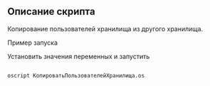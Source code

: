## Описание скрипта

Копирование пользователей хранилища из другого хранилища.

Пример запуска 



Установить значения переменных и запустить

``` cmd 

oscript КопироватьПользователейХранилища.os

```
